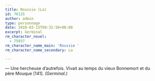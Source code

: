 ```yaml
---
title: Roussie (La)
id: 76125
author: admin
type: personnage
date: 2010-03-15T09:32:50+00:00
excerpt: Germinal
rm_character_novel:
  - 75937
rm_character_name_main: 'Roussie '
rm_character_name_secondary: La

---
```

— Une hercheuse d&rsquo;autrefois. Vivait au temps du vieux Bonnemort et du père Mouque [141]. _(Germinal.)_